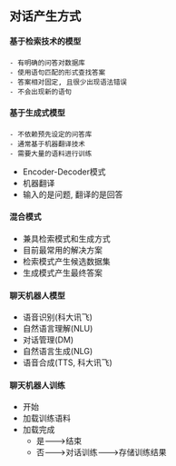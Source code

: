 ## 对话产生方式

#### 基于检索技术的模型

    - 有明确的问答对数据库
    - 使用语句匹配的形式查找答案
    - 答案相对固定, 且很少出现语法错误
    - 不会出现新的语句
    
#### 基于生成式模型
    - 不依赖预先设定的问答库
    - 通常基于机器翻译技术
    - 需要大量的语料进行训练
- Encoder-Decoder模式
- 机器翻译
- 输入的是问题, 翻译的是回答

#### 混合模式

- 兼具检索模式和生成方式
- 目前最常用的解决方案
- 检索模式产生候选数据集
- 生成模式产生最终答案


#### 聊天机器人模型

- 语音识别(科大讯飞)
- 自然语言理解(NLU)
- 对话管理(DM)
- 自然语言生成(NLG)
- 语音合成(TTS, 科大讯飞)

#### 聊天机器人训练

- 开始
- 加载训练语料
- 加载完成
    - 是--->结束
    - 否--->对话训练--->存储训练结果
    